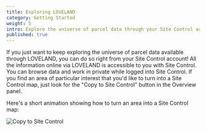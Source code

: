```yaml
---
title: Exploring LOVELAND
category: Getting Started
weight: 5
intro: Explore the universe of parcel data through your Site Control account
published: true
---
```


If you just want to keep exploring the universe of parcel data available through LOVELAND, you can do so right from your Site Control account! All the information online via LOVELAND is accessible to you with Site Control. You can browse data and work in private while logged into Site Control. If you find an area of particular interest that you'd like to turn into a Site Control map, just look for the "Copy to Site Control" button in the Overview panel. 

Here's a short animation showing how to turn an area into a Site Control map:

![Copy to Site Control](http://g.recordit.co/CJtQRzpcGB.gif)
